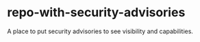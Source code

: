 # repo-with-security-advisories
A place to put security advisories to see visibility and capabilities.

